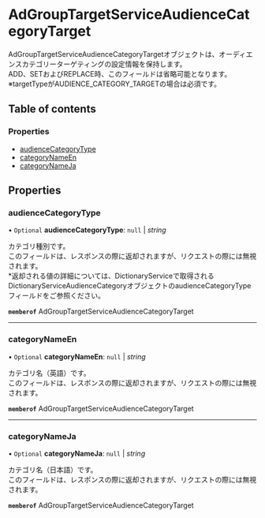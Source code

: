 # AdGroupTargetServiceAudienceCategoryTarget


<div lang=\"ja\"> AdGroupTargetServiceAudienceCategoryTargetオブジェクトは、オーディエンスカテゴリーターゲティングの設定情報を保持します。<br> ADD、SETおよびREPLACE時、このフィールドは省略可能となります。<br> ※targetTypeがAUDIENCE_CATEGORY_TARGETの場合は必須です。 </div> 

## Table of contents

### Properties

- [audienceCategoryType](adgrouptargetserviceaudiencecategorytarget.md#audiencecategorytype)
- [categoryNameEn](adgrouptargetserviceaudiencecategorytarget.md#categorynameen)
- [categoryNameJa](adgrouptargetserviceaudiencecategorytarget.md#categorynameja)

## Properties

### audienceCategoryType

• `Optional` **audienceCategoryType**: ``null`` \| *string*

<div lang=\"ja\"> カテゴリ種別です。<br> このフィールドは、レスポンスの際に返却されますが、リクエストの際には無視されます。<br> *返却される値の詳細については、DictionaryServiceで取得されるDictionaryServiceAudienceCategoryオブジェクトのaudienceCategoryTypeフィールドをご参照ください。 </div> 

**`memberof`** AdGroupTargetServiceAudienceCategoryTarget

___

### categoryNameEn

• `Optional` **categoryNameEn**: ``null`` \| *string*

<div lang=\"ja\"> カテゴリ名（英語）です。<br> このフィールドは、レスポンスの際に返却されますが、リクエストの際には無視されます。 </div> 

**`memberof`** AdGroupTargetServiceAudienceCategoryTarget

___

### categoryNameJa

• `Optional` **categoryNameJa**: ``null`` \| *string*

<div lang=\"ja\"> カテゴリ名（日本語）です。<br> このフィールドは、レスポンスの際に返却されますが、リクエストの際には無視されます。 </div> 

**`memberof`** AdGroupTargetServiceAudienceCategoryTarget
